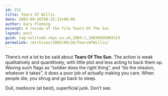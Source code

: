 ```yaml
---
id: 215
title: Tears Of Willis
date: 2003-09-26T00:25:13+00:00
author: Gary Fleming
excerpt: A review of the film Tears Of The Sun
layout: post
guid: tag:solitude.vkps.co.uk,2003:1,20030926002513
permalink: /Archives/2003/09/26/TearsOfWillis/
---
```

There&#8217;s not a lot to be said about **Tears Of The Sun**. The action is weak qualitatively and quantitively, with little plot and less acting to back them up. Waving such flags as &#8220;soldier does the right thing&#8221;, and &#8220;do the mission, whatever it takes&#8221;, it does a poor job of actually making you care. When people die, you shrug and go back to sleep.

Dull, mediocre (at best), superficial junk. Don&#8217;t see.